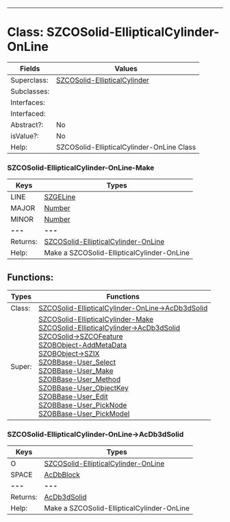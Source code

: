 ---------

# Class:	SZCOSolid-EllipticalCylinder-OnLine

| Fields | Values |
| --------- | --------- |
| Superclass: | [SZCOSolid-EllipticalCylinder](SZCOSolid-EllipticalCylinder.html) |
| Subclasses: |  |
| Interfaces: |  |
| Interfaced: |  |
| Abstract?: | No |
| isValue?: | No |
| Help: | SZCOSolid-EllipticalCylinder-OnLine Class |

### SZCOSolid-EllipticalCylinder-OnLine-Make

| Keys | Types |
| --------- | --------- |
| LINE | [SZGELine](SZGELine.html) |
| MAJOR | [Number](Number.html) |
| MINOR | [Number](Number.html) |
| **---** | **---** |
| Returns: | [SZCOSolid-EllipticalCylinder-OnLine](SZCOSolid-EllipticalCylinder-OnLine.html) |
| Help: | Make a SZCOSolid-EllipticalCylinder-OnLine |


## Functions:

| Types | Functions |
| --------- | --------- |
| Class: | [SZCOSolid-EllipticalCylinder-OnLine->AcDb3dSolid](#SZCOSolid-EllipticalCylinder-OnLine->AcDb3dSolid) |
| Super: | [SZCOSolid-EllipticalCylinder-Make](SZCOSolid-EllipticalCylinder.html) <br> [SZCOSolid-EllipticalCylinder->AcDb3dSolid](SZCOSolid-EllipticalCylinder.html) <br> [SZCOSolid->SZCOFeature](SZCOSolid.html) <br> [SZOBObject-AddMetaData](SZOBObject.html) <br> [SZOBObject->SZIX](SZOBObject.html) <br> [SZOBBase-User_Select](SZOBBase.html) <br> [SZOBBase-User_Make](SZOBBase.html) <br> [SZOBBase-User_Method](SZOBBase.html) <br> [SZOBBase-User_ObjectKey](SZOBBase.html) <br> [SZOBBase-User_Edit](SZOBBase.html) <br> [SZOBBase-User_PickNode](SZOBBase.html) <br> [SZOBBase-User_PickModel](SZOBBase.html) |


### SZCOSolid-EllipticalCylinder-OnLine->AcDb3dSolid

| Keys | Types |
| --------- | --------- |
| O | [SZCOSolid-EllipticalCylinder-OnLine](SZCOSolid-EllipticalCylinder-OnLine.html) |
| SPACE | [AcDbBlock](AcDbBlock.html) |
| **---** | **---** |
| Returns: | [AcDb3dSolid](AcDb3dSolid.html) |
| Help: | Make a SZCOSolid-EllipticalCylinder-OnLine |

